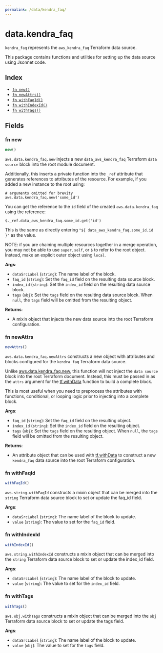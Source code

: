 ```yaml
---
permalink: /data/kendra_faq/
---
```


# data.kendra_faq

`kendra_faq` represents the `aws_kendra_faq` Terraform data source.



This package contains functions and utilities for setting up the data source using Jsonnet code.


## Index

* [`fn new()`](#fn-new)
* [`fn newAttrs()`](#fn-newattrs)
* [`fn withFaqId()`](#fn-withfaqid)
* [`fn withIndexId()`](#fn-withindexid)
* [`fn withTags()`](#fn-withtags)

## Fields

### fn new

```ts
new()
```


`aws.data.kendra_faq.new` injects a new `data_aws_kendra_faq` Terraform `data source`
block into the root module document.

Additionally, this inserts a private function into the `_ref` attribute that generates references to attributes of the
resource. For example, if you added a new instance to the root using:

    # arguments omitted for brevity
    aws.data.kendra_faq.new('some_id')

You can get the reference to the `id` field of the created `aws.data.kendra_faq` using the reference:

    $._ref.data_aws_kendra_faq.some_id.get('id')

This is the same as directly entering `"${ data_aws_kendra_faq.some_id.id }"` as the value.

NOTE: if you are chaining multiple resources together in a merge operation, you may not be able to use `super`, `self`,
or `$` to refer to the root object. Instead, make an explicit outer object using `local`.

**Args**:
  - `dataSrcLabel` (`string`): The name label of the block.
  - `faq_id` (`string`): Set the `faq_id` field on the resulting data source block.
  - `index_id` (`string`): Set the `index_id` field on the resulting data source block.
  - `tags` (`obj`): Set the `tags` field on the resulting data source block. When `null`, the `tags` field will be omitted from the resulting object.

**Returns**:
- A mixin object that injects the new data source into the root Terraform configuration.


### fn newAttrs

```ts
newAttrs()
```


`aws.data.kendra_faq.newAttrs` constructs a new object with attributes and blocks configured for the `kendra_faq`
Terraform data source.

Unlike [aws.data.kendra_faq.new](#fn-new), this function will not inject the `data source`
block into the root Terraform document. Instead, this must be passed in as the `attrs` argument for the
[tf.withData](https://github.com/tf-libsonnet/core/tree/main/docs#fn-withdata) function to build a complete block.

This is most useful when you need to preprocess the attributes with functions, conditional, or looping logic prior to
injecting into a complete block.

**Args**:
  - `faq_id` (`string`): Set the `faq_id` field on the resulting object.
  - `index_id` (`string`): Set the `index_id` field on the resulting object.
  - `tags` (`obj`): Set the `tags` field on the resulting object. When `null`, the `tags` field will be omitted from the resulting object.

**Returns**:
  - An attribute object that can be used with [tf.withData](https://github.com/tf-libsonnet/core/tree/main/docs#fn-withdata) to construct a new `kendra_faq` data source into the root Terraform configuration.


### fn withFaqId

```ts
withFaqId()
```

`aws.string.withFaqId` constructs a mixin object that can be merged into the `string`
Terraform data source block to set or update the faq_id field.



**Args**:
  - `dataSrcLabel` (`string`): The name label of the block to update.
  - `value` (`string`): The value to set for the `faq_id` field.


### fn withIndexId

```ts
withIndexId()
```

`aws.string.withIndexId` constructs a mixin object that can be merged into the `string`
Terraform data source block to set or update the index_id field.



**Args**:
  - `dataSrcLabel` (`string`): The name label of the block to update.
  - `value` (`string`): The value to set for the `index_id` field.


### fn withTags

```ts
withTags()
```

`aws.obj.withTags` constructs a mixin object that can be merged into the `obj`
Terraform data source block to set or update the tags field.



**Args**:
  - `dataSrcLabel` (`string`): The name label of the block to update.
  - `value` (`obj`): The value to set for the `tags` field.
